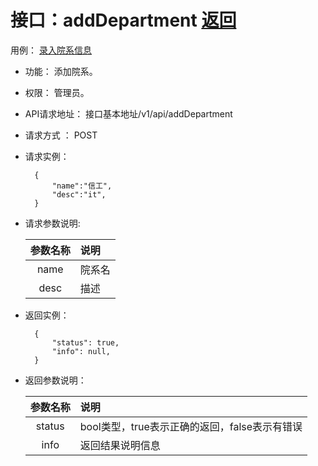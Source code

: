 # 接口：addDepartment  [返回](../README.md)
用例： [录入院系信息](../yongli/录入班级信息.md)
- 功能：
    添加院系。
    
- 权限：
    管理员。    
    
- API请求地址： 
    接口基本地址/v1/api/addDepartment

- 请求方式 ：
    POST

- 请求实例：

        {
            "name":"信工",
            "desc":"it",
        }
        
- 请求参数说明:        

  |参数名称|说明|
  |:---------:|:--------------------------------------------------------|      
  |name|院系名| 
  |desc|描述|
  
- 返回实例：

        { 
            "status": true,
            "info": null,    
        }
 
- 返回参数说明：    
 
  |参数名称|说明|
  |:---------:|:--------------------------------------------------------|      
  |status|bool类型，true表示正确的返回，false表示有错误|
  |info|返回结果说明信息|
